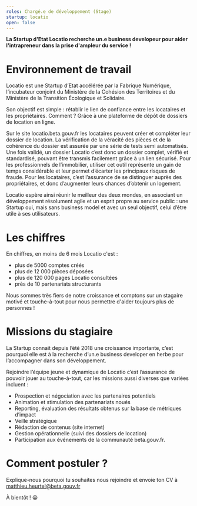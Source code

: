 ```yaml
---
roles: Chargé.e de développement (Stage)
startup: locatio
open: false
---
```


**La Startup d’Etat Locatio recherche un.e business developeur pour aider l'intrapreneur dans la prise d'ampleur du service !**

<!--more-->

Environnement de travail
============================================

Locatio est une Startup d’Etat accélérée par la Fabrique Numérique, l’incubateur conjoint du Ministère de la Cohésion des Territoires et du Ministère de la Transition Écologique et Solidaire. 

Son objectif est simple : rétablir le lien de confiance entre les locataires et les propriétaires. 
Comment ? Grâce à une plateforme de dépôt de dossiers de location en ligne.

Sur le site locatio.beta.gouv.fr les locataires peuvent créer et compléter leur dossier de location. 
La vérification de la véracité des pièces et de la cohérence du dossier est assurée par une série de tests semi automatisés. Une fois validé, un dossier Locatio c’est donc un dossier complet, vérifié et standardisé, pouvant être transmis facilement grâce à un lien sécurisé.
Pour les professionnels de l’immobilier, utiliser cet outil représente un gain de temps considérable et leur permet d’écarter les principaux risques de fraude. Pour les locataires, c’est l’assurance de se distinguer auprès des propriétaires, et donc d’augmenter leurs chances d’obtenir un logement.

Locatio espère ainsi réunir le meilleur des deux mondes, en associant un développement résolument agile et un esprit propre au service public : une Startup oui, mais sans business model et avec un seul objectif, celui d’être utile à ses utilisateurs.

Les chiffres
============================================

En chiffres, en moins de 6 mois Locatio c'est :
* plus de 5000 comptes créés
* plus de 12 000 pièces déposées
* plus de 120 000 pages Locatio consultées
* près de 10 partenariats structurants

Nous sommes très fiers de notre croissance et comptons sur un stagaire motivé et touche-à-tout pour nous permettre d'aider toujours plus de personnes !

Missions du stagiaire
============================================

La Startup connait depuis l’été 2018 une croissance importante, c’est pourquoi elle est à la recherche d’un.e business developer en herbe pour l’accompagner dans son développement.

Rejoindre l’équipe jeune et dynamique de Locatio c’est l’assurance de pouvoir jouer au touche-à-tout, car les missions aussi diverses que variées incluent :

* Prospection et négociation avec les partenaires potentiels
* Animation et stimulation des partenariats noués
* Reporting, évaluation des résultats obtenus sur la base de métriques d’impact
* Veille stratégique
* Rédaction de contenus (site internet)
* Gestion opérationnelle (suivi des dossiers de location)
* Participation aux événements de la communauté beta.gouv.fr.

Comment postuler ?
============================================

Explique-nous pourquoi tu souhaites nous rejoindre et envoie ton CV à matthieu.heurtel@beta.gouv.fr 

À bientôt ! 😀

